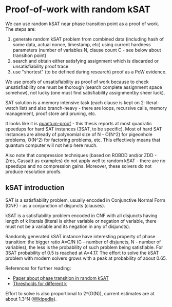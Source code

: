 Proof-of-work with random kSAT
============================

We can use random kSAT near phase transition point as a proof of work. The steps are:

1. generate random kSAT problem from combined data (including hash of some data, actual nonce, timestamp, etc) using current hardness parameters (number of variables N, clause count C - see below about transition point)
2. search and obtain either satisfying assignment which is discarded or unsatisfiability proof trace
3. use "shortest" (to be defined during research) proof as a PoW evidence.

We use proofs of unsatisfiability as proof of work because to check unsatisfiability one must be thorough (search complete assignment space somehow), not lucky (one must find satisfiability assignmentby sheer luck).

SAT solution is a memory intensive task (each clause is kept on 2-literal-watch list) and also branch-heavy - there are loops, recursive calls, memory management, proof store and pruning, etc.

It looks like it is [quantum-proof](https://uwspace.uwaterloo.ca/bitstream/handle/10012/8330/Arunachalam_Srinivasan_2014.pdf?sequence=8&isAllowed=y) - this thesis reports at most quadratic speedups for hard SAT instances (3SAT, to be specific). Most of hard SAT instances are already of polynomial size of N - O(N^2) for pigeonhole problems, O(N^2) for factoring problems, etc. This effectively means that quantum computer will not help here much.

Also note that compression techniques (based on ROBDD and/or ZDD - Zres, Cassatt as examples) do not apply well to random kSAT - there are no speedups and no compression gains. Moreover, these solvers do not produce resolution proofs.


kSAT introduction
----------------

SAT is a satisfiability problem, usually encoded in Conjunctive Normal Form (CNF) - as a conjunction of disjuncts (clauses).

kSAT is a satisfiability problem encoded in CNF with all disjuncts having length of k literals (literal is either variable or negation of variable, there must not be a variable and its negation in any of disjuncts).

Randomly generated kSAT instance have interesting property of phase transition: the bigger ratio A=C/N (C - number of disjuncts, N - number of variables), the less is the probability of such problem being satisfiable. For 3SAT probability of 0.5 is reached at A=4.17. The effort to solve the kSAT problem with modern solvers grows with a peak at probability of about 0.65.

References for further reading:
  - [Paper about phase transition in random kSAT](http://guava.physics.uiuc.edu/~nigel/courses/563/Essays_2017/PDF/chertkov.pdf)
  - [Thresholds for different k](https://pdfs.semanticscholar.org/dc70/906533144e71025f4d050bd8520d362301ac.pdf)

Effort to solve is also proportional to 2^(O(N)), current estimates are at about 1.3^N ([Wikipedia](https://en.wikipedia.org/wiki/Boolean_satisfiability_problem#Algorithms_for_solving_SAT)).


